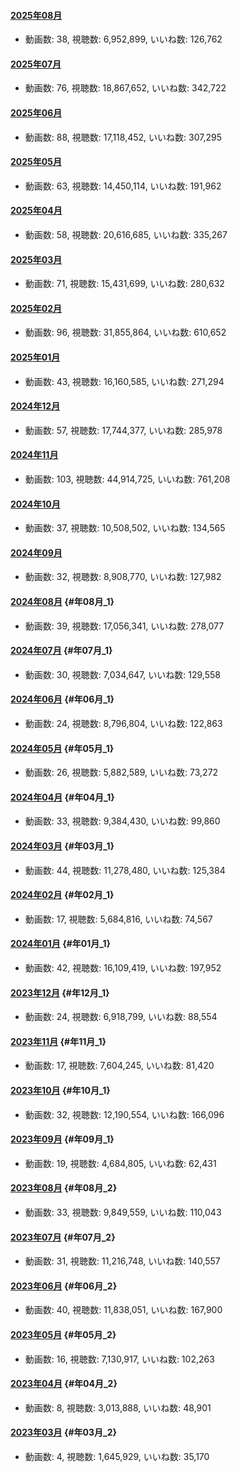 #### [2025年08月](videos/202508 "wikilink")

-   動画数: 38, 視聴数: 6,952,899, いいね数: 126,762

#### [2025年07月](videos/202507 "wikilink")

-   動画数: 76, 視聴数: 18,867,652, いいね数: 342,722

#### [2025年06月](videos/202506 "wikilink")

-   動画数: 88, 視聴数: 17,118,452, いいね数: 307,295

#### [2025年05月](videos/202505 "wikilink")

-   動画数: 63, 視聴数: 14,450,114, いいね数: 191,962

#### [2025年04月](videos/202504 "wikilink")

-   動画数: 58, 視聴数: 20,616,685, いいね数: 335,267

#### [2025年03月](videos/202503 "wikilink")

-   動画数: 71, 視聴数: 15,431,699, いいね数: 280,632

#### [2025年02月](videos/202502 "wikilink")

-   動画数: 96, 視聴数: 31,855,864, いいね数: 610,652

#### [2025年01月](videos/202501 "wikilink")

-   動画数: 43, 視聴数: 16,160,585, いいね数: 271,294

#### [2024年12月](videos/202412 "wikilink")

-   動画数: 57, 視聴数: 17,744,377, いいね数: 285,978

#### [2024年11月](videos/202411 "wikilink")

-   動画数: 103, 視聴数: 44,914,725, いいね数: 761,208

#### [2024年10月](videos/202410 "wikilink")

-   動画数: 37, 視聴数: 10,508,502, いいね数: 134,565

#### [2024年09月](videos/202409 "wikilink")

-   動画数: 32, 視聴数: 8,908,770, いいね数: 127,982

#### [2024年08月](videos/202408 "wikilink") {#年08月_1}

-   動画数: 39, 視聴数: 17,056,341, いいね数: 278,077

#### [2024年07月](videos/202407 "wikilink") {#年07月_1}

-   動画数: 30, 視聴数: 7,034,647, いいね数: 129,558

#### [2024年06月](videos/202406 "wikilink") {#年06月_1}

-   動画数: 24, 視聴数: 8,796,804, いいね数: 122,863

#### [2024年05月](videos/202405 "wikilink") {#年05月_1}

-   動画数: 26, 視聴数: 5,882,589, いいね数: 73,272

#### [2024年04月](videos/202404 "wikilink") {#年04月_1}

-   動画数: 33, 視聴数: 9,384,430, いいね数: 99,860

#### [2024年03月](videos/202403 "wikilink") {#年03月_1}

-   動画数: 44, 視聴数: 11,278,480, いいね数: 125,384

#### [2024年02月](videos/202402 "wikilink") {#年02月_1}

-   動画数: 17, 視聴数: 5,684,816, いいね数: 74,567

#### [2024年01月](videos/202401 "wikilink") {#年01月_1}

-   動画数: 42, 視聴数: 16,109,419, いいね数: 197,952

#### [2023年12月](videos/202312 "wikilink") {#年12月_1}

-   動画数: 24, 視聴数: 6,918,799, いいね数: 88,554

#### [2023年11月](videos/202311 "wikilink") {#年11月_1}

-   動画数: 17, 視聴数: 7,604,245, いいね数: 81,420

#### [2023年10月](videos/202310 "wikilink") {#年10月_1}

-   動画数: 32, 視聴数: 12,190,554, いいね数: 166,096

#### [2023年09月](videos/202309 "wikilink") {#年09月_1}

-   動画数: 19, 視聴数: 4,684,805, いいね数: 62,431

#### [2023年08月](videos/202308 "wikilink") {#年08月_2}

-   動画数: 33, 視聴数: 9,849,559, いいね数: 110,043

#### [2023年07月](videos/202307 "wikilink") {#年07月_2}

-   動画数: 31, 視聴数: 11,216,748, いいね数: 140,557

#### [2023年06月](videos/202306 "wikilink") {#年06月_2}

-   動画数: 40, 視聴数: 11,838,051, いいね数: 167,900

#### [2023年05月](videos/202305 "wikilink") {#年05月_2}

-   動画数: 16, 視聴数: 7,130,917, いいね数: 102,263

#### [2023年04月](videos/202304 "wikilink") {#年04月_2}

-   動画数: 8, 視聴数: 3,013,888, いいね数: 48,901

#### [2023年03月](videos/202303 "wikilink") {#年03月_2}

-   動画数: 4, 視聴数: 1,645,929, いいね数: 35,170

